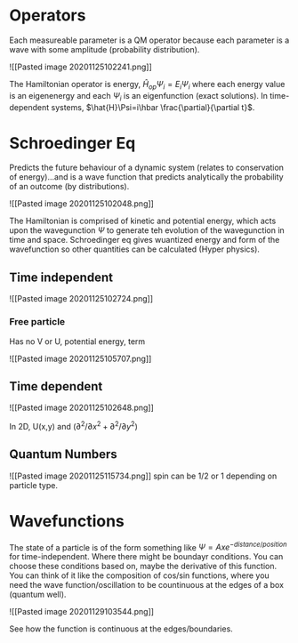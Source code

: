 # Operators
Each measureable parameter is a QM operator because each parameter is a wave with some amplitude (probability distribution). 

![[Pasted image 20201125102241.png]]

The Hamiltonian operator is energy, $\hat{H}_{op} \Psi_i=E_i\Psi_i$ where each energy value is an eigenenergy and each $\Psi_i$ is an eigenfunction (exact solutions). In time-dependent systems, $\hat{H}\Psi=i\hbar \frac{\partial}{\partial t}$.

# Schroedinger Eq

Predicts the future behaviour of a dynamic system (relates to conservation of energy)...and is a wave function that predicts analytically the probability of an outcome (by distributions).

![[Pasted image 20201125102048.png]]

The Hamiltonian is comprised of kinetic and potential energy, which acts upon the wavegunction $\Psi$ to generate teh evolution of the wavegunction in time and space. Schroedinger eq gives wuantized energy and form of the wavefunction so other quantities can be calculated (Hyper physics).

## Time independent
![[Pasted image 20201125102724.png]]

### Free particle
Has no V or U, potential energy, term

![[Pasted image 20201125105707.png]]

## Time dependent
![[Pasted image 20201125102648.png]]

In 2D, U(x,y) and $(\partial^2/\partial x^2 + \partial^2/\partial y^2)$ 



## Quantum Numbers

![[Pasted image 20201125115734.png]]
spin can be 1/2 or 1 depending on particle type.

# Wavefunctions

The state of a particle is of the form something like $\Psi=Axe^{-distance/position}$ for time-independent. Where there might be boundayr conditions. You can choose these conditions based on, maybe the derivative of this function. You can think of it like the composition of cos/sin functions, where you need the wave function/oscillation to be countinuous at the edges of a box (quantum well).

![[Pasted image 20201129103544.png]]

See how the function is continuous at the edges/boundaries.

